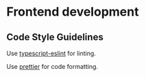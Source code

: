 # Frontend development

## Code Style Guidelines

Use [typescript-eslint](https://typescript-eslint.io/) for linting.

Use [prettier](https://prettier.io/) for code formatting.
